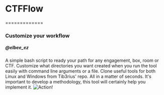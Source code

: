 # CTFFlow
=============
### Customize your workflow
##### @elbee_ez

A simple bash script to ready your path for any engagement, box, room or CTF. Customize what directories you want created when you run the tool easily with command line arguments or a file.
Clone useful tools for both Linux and Windows from Tib3rius' repo. All in a matter of seconds. It's important to develop a methodology, this tool will certainly help you implement it.
![Action!](https://i.ibb.co/mzjsf3T/pic.png "example")
